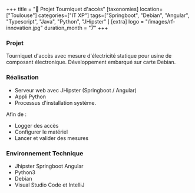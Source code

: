 +++
title = "🛞 Projet Tourniquet d'accès"
[taxonomies]
location=["Toulouse"]
categories=["IT XP"]
tags=["Springboot", "Debian", "Angular", "Typescript", "Java", "Python", "JHipster" ]
[extra]
logo = "/images/rf-innovation.jpg"
duration_month = "7"
+++

### Projet

Tourniquet d'accès avec mesure d'électricité statique pour usine de composant électronique. Développement embarqué sur carte Debian.

<!-- more -->

### Réalisation

- Serveur web avec JHipster (Springboot / Angular)
- Appli Python
- Processus d'installation système.

Afin de :

- Logger des accès
- Configurer le matériel
- Lancer et valider des mesures

### Environnement Technique

- Jhipster Springboot Angular
- Python3
- Debian
- Visual Studio Code et IntelliJ
